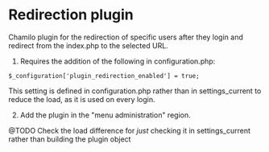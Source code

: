 Redirection plugin
===

Chamilo plugin for the redirection of specific users after they login and
redirect from the index.php to the selected URL.

1. Requires the addition of the following in configuration.php:

```
$_configuration['plugin_redirection_enabled'] = true;
```

This setting is defined in configuration.php rather than in settings_current to reduce the
load, as it is used on every login.

2. Add the plugin in the "menu administration" region.

@TODO Check the load difference for *just* checking it in settings_current rather than building the plugin object
